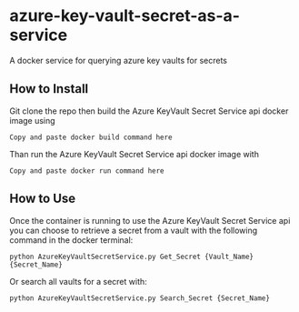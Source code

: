 # azure-key-vault-secret-as-a-service

A docker service for querying azure key vaults for secrets 

## How to Install 
Git clone the repo then build the Azure KeyVault Secret Service api docker image using 

```
Copy and paste docker build command here
```

Than run the Azure KeyVault Secret Service api docker image with

```
Copy and paste docker run command here

```

## How to Use 

Once the container is running to use the Azure KeyVault Secret Service api you can choose to retrieve a secret from a vault with the following command in the docker terminal:
```
python AzureKeyVaultSecretService.py Get_Secret {Vault_Name} {Secret_Name} 
```
Or search all vaults for a secret with:

```
python AzureKeyVaultSecretService.py Search_Secret {Secret_Name}
```
